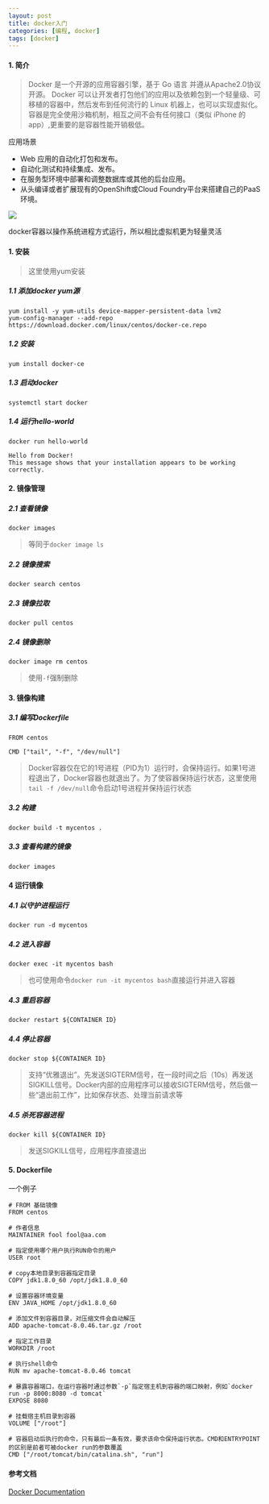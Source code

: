 ```yaml
---
layout: post
title: docker入门
categories: [编程, docker]
tags: [docker]
---
```


#### 1. 简介

> Docker 是一个开源的应用容器引擎，基于 Go 语言 并遵从Apache2.0协议开源。 Docker 可以让开发者打包他们的应用以及依赖包到一个轻量级、可移植的容器中，然后发布到任何流行的 Linux 机器上，也可以实现虚拟化。 容器是完全使用沙箱机制，相互之间不会有任何接口（类似 iPhone 的 app）,更重要的是容器性能开销极低。

应用场景

* Web 应用的自动化打包和发布。
* 自动化测试和持续集成、发布。
* 在服务型环境中部署和调整数据库或其他的后台应用。
* 从头编译或者扩展现有的OpenShift或Cloud Foundry平台来搭建自己的PaaS环境。

![]({{site.url}}/public/images/2017-02-20-docker-startup.png)

docker容器以操作系统进程方式运行，所以相比虚拟机更为轻量灵活

#### 1. 安装

> 这里使用yum安装

##### 1.1 添加docker yum源
```
yum install -y yum-utils device-mapper-persistent-data lvm2
yum-config-manager --add-repo https://download.docker.com/linux/centos/docker-ce.repo
```

##### 1.2 安装
```
yum install docker-ce
```

##### 1.3 启动docker
```
systemctl start docker
```

##### 1.4 运行hello-world
```
docker run hello-world

Hello from Docker!
This message shows that your installation appears to be working correctly.
```

#### 2. 镜像管理

##### 2.1 查看镜像
```
docker images
```

> 等同于`docker image ls`

##### 2.2 镜像搜索
```
docker search centos
```

##### 2.3 镜像拉取
```
docker pull centos
```

##### 2.4 镜像删除
 
 ```
 docker image rm centos
 ```
 
 > 使用`-f`强制删除

#### 3. 镜像构建

##### 3.1 编写Dockerfile
```docker
FROM centos

CMD ["tail", "-f", "/dev/null"]
```

> Docker容器仅在它的1号进程（PID为1）运行时，会保持运行。如果1号进程退出了，Docker容器也就退出了。为了使容器保持运行状态，这里使用`tail -f /dev/null`命令启动1号进程并保持运行状态

##### 3.2 构建
```
docker build -t mycentos .
```

##### 3.3 查看构建的镜像
```
docker images
```

#### 4 运行镜像

##### 4.1 以守护进程运行
```
docker run -d mycentos 
```

##### 4.2 进入容器
```
docker exec -it mycentos bash
```

> 也可使用命令`docker run -it mycentos bash`直接运行并进入容器

##### 4.3 重启容器
```
docker restart ${CONTAINER ID}
```

##### 4.4 停止容器
```
docker stop ${CONTAINER ID}
```

> 支持“优雅退出”。先发送SIGTERM信号，在一段时间之后（10s）再发送SIGKILL信号。Docker内部的应用程序可以接收SIGTERM信号，然后做一些“退出前工作”，比如保存状态、处理当前请求等

##### 4.5 杀死容器进程
```
docker kill ${CONTAINER ID}
```

> 发送SIGKILL信号，应用程序直接退出

#### 5. Dockerfile
一个例子
```docker
# FROM 基础镜像
FROM centos

# 作者信息
MAINTAINER fool fool@aa.com

# 指定使用哪个用户执行RUN命令的用户
USER root

# copy本地目录到容器指定目录
COPY jdk1.8.0_60 /opt/jdk1.8.0_60

# 设置容器环境变量
ENV JAVA_HOME /opt/jdk1.8.0_60

# 添加文件到容器目录，对压缩文件会自动解压
ADD apache-tomcat-8.0.46.tar.gz /root

# 指定工作目录
WORKDIR /root

# 执行shell命令
RUN mv apache-tomcat-8.0.46 tomcat

# 暴露容器端口，在运行容器时通过参数`-p`指定宿主机到容器的端口映射，例如`docker run -p 8000:8080 -d tomcat`
EXPOSE 8080

# 挂载宿主机目录到容器
VOLUME ["/root"]

# 容器启动后执行的命令，只有最后一条有效，要求该命令保持运行状态。CMD和ENTRYPOINT的区别是前者可被docker run的参数覆盖
CMD ["/root/tomcat/bin/catalina.sh", "run"]
```

#### 参考文档

[Docker Documentation](https://docs.docker.com/)